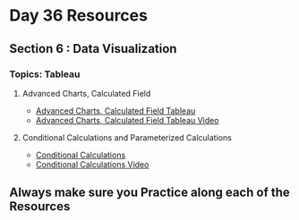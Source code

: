 # Day 36 Resources 

## Section 6 : Data Visualization

### Topics: Tableau

1. Advanced Charts, Calculated Field
    * [Advanced Charts, Calculated Field Tableau](https://www.analyticsvidhya.com/blog/2018/03/tableau-for-advanced-users-easy-expertise-in-data-visualisation/)
    * [Advanced Charts, Calculated Field Tableau Video ](https://www.youtube.com/watch?v=mf4RbGBZtFw)


2. Conditional Calculations and Parameterized Calculations 
    * [Conditional Calculations](https://www.youtube.com/watch?v=pmL-FctLvjw)
    * [Conditional Calculations Video](https://www.youtube.com/watch?v=pmL-FctLvjw)

## Always make sure you Practice along each of the Resources 


